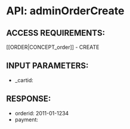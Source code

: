 # API: adminOrderCreate


## ACCESS REQUIREMENTS: ##
[[ORDER|CONCEPT_order]] - CREATE




## INPUT PARAMETERS: ##
  * _cartid: 

## RESPONSE: ##
  * orderid:  2011-01-1234
  * payment:  
